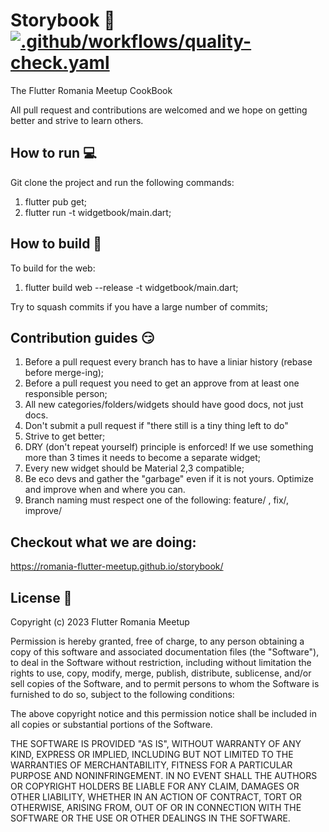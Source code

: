 # Storybook :notebook:  [![.github/workflows/quality-check.yaml](https://github.com/Romania-Flutter-Meetup/storybook/actions/workflows/quality-check.yaml/badge.svg?branch=main)](https://github.com/Romania-Flutter-Meetup/storybook/actions/workflows/quality-check.yaml)  

The Flutter Romania Meetup CookBook

All pull request and contributions are welcomed and we hope on getting better and strive to learn others.


## How to run :computer:
Git clone the project and run the following commands:
1) flutter pub get;
2) flutter run -t widgetbook/main.dart;


## How to build :hammer:
To build for the web:
1) flutter build web --release -t widgetbook/main.dart;

Try to squash commits if you have a large number of commits;

## Contribution guides :smirk:
1) Before a pull request every branch has to have a liniar history (rebase before merge-ing);
2) Before a pull request you need to get an approve from at least one responsible person;
3) All new categories/folders/widgets should have good docs, not just docs.
4) Don't submit a pull request if "there still is a tiny thing left to do"
5) Strive to get better;
6) DRY (don't repeat yourself) principle is enforced! If we use something more than 3 times it needs to become a separate widget;
7) Every new widget should be Material 2,3 compatible;
8) Be eco devs and gather the "garbage" even if it is not yours. Optimize and improve when and where you can.
9) Branch naming must respect one of the following: feature/<what i did> , fix/<what i fixed>, improve/<what i improved>


## Checkout what we are doing:
https://romania-flutter-meetup.github.io/storybook/


## License :newspaper:
Copyright (c) 2023 Flutter Romania Meetup

Permission is hereby granted, free of charge, to any person obtaining a copy
of this software and associated documentation files (the "Software"), to deal
in the Software without restriction, including without limitation the rights
to use, copy, modify, merge, publish, distribute, sublicense, and/or sell
copies of the Software, and to permit persons to whom the Software is
furnished to do so, subject to the following conditions:

The above copyright notice and this permission notice shall be included in all
copies or substantial portions of the Software.

THE SOFTWARE IS PROVIDED "AS IS", WITHOUT WARRANTY OF ANY KIND, EXPRESS OR
IMPLIED, INCLUDING BUT NOT LIMITED TO THE WARRANTIES OF MERCHANTABILITY,
FITNESS FOR A PARTICULAR PURPOSE AND NONINFRINGEMENT. IN NO EVENT SHALL THE
AUTHORS OR COPYRIGHT HOLDERS BE LIABLE FOR ANY CLAIM, DAMAGES OR OTHER
LIABILITY, WHETHER IN AN ACTION OF CONTRACT, TORT OR OTHERWISE, ARISING FROM,
OUT OF OR IN CONNECTION WITH THE SOFTWARE OR THE USE OR OTHER DEALINGS IN THE
SOFTWARE.